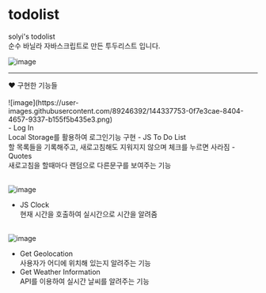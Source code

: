 # todolist
 solyi's todolist </br>
 순수 바닐라 자바스크립트로 만든 투두리스트 입니다.
 
 
![image](https://user-images.githubusercontent.com/89246392/144336697-a67b552c-a2a1-4021-b677-7438dc0970b5.png)

<hr>
♥ 구현한 기능들</br></br>
![image](https://user-images.githubusercontent.com/89246392/144337753-0f7e3cae-8404-4657-9337-b155f5b435e3.png)</br>
- Log In </br>
 Local Storage를 활용하여 로그인기능 구현
- JS To Do List</br>
  할 목록들을 기록해주고, 새로고침해도 지워지지 않으며 체크를 누르면 사라짐
- Quotes</br>
새로고침을 할때마다 랜덤으로 다른문구를 보여주는 기능</br></br>

![image](https://user-images.githubusercontent.com/89246392/144337796-664e5172-afdf-41b7-a06a-520b6641bc6a.png)</br>
- JS Clock</br>
  현재 시간을 호출하여 실시간으로 시간을 알려줌</br></br>


![image](https://user-images.githubusercontent.com/89246392/144337872-9aa268cc-02d9-4d8e-875f-74213d353469.png)</br>
- Get Geolocation</br>
  사용자가 어디에 위치해 있는지 알려주는 기능
- Get Weather Information</br>
  API를 이용하여 실시간 날씨를 알려주는 기능

